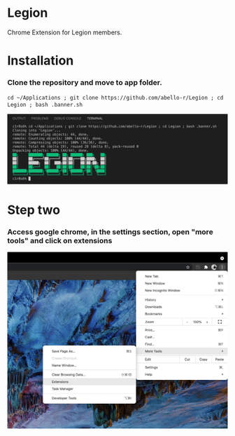 # Legion
Chrome Extension for Legion members.

# <h1>Installation</h1>

  <h3>Clone the repository and move to app folder.</h3>

````
cd ~/Applications ; git clone https://github.com/abello-r/Legion ; cd Legion ; bash .banner.sh
````
<img src="https://github.com/abello-r/Legion/blob/master/srcs/prompt.png">

# Step two

  <h3>Access google chrome, in the settings section, open "more tools" and click on extensions</h3>
  <img src="https://github.com/abello-r/Legion/blob/master/srcs/ch_ext.png">
